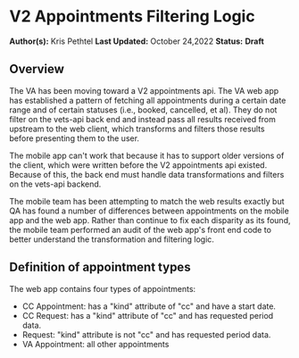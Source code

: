 # V2 Appointments Filtering Logic

**Author(s):** Kris Pethtel
**Last Updated:** October 24,2022
**Status:** **Draft**

## Overview

The VA has been moving toward a V2 appointments api. The VA web app has established a pattern of fetching all appointments during a certain date range and of certain statuses (i.e., booked, cancelled, et al). They do not filter on the vets-api back end and instead pass all results received from upstream to the web client, which transforms and filters those results before presenting them to the user.

The mobile app can't work that because it has to support older versions of the client, which were written before the V2 appointments api existed. Because of this, the back end must handle data transformations and filters on the vets-api backend.

The mobile team has been attempting to match the web results exactly but QA has found a number of differences between appointments on the mobile app and the web app. Rather than continue to fix each disparity as its found, the mobile team performed an audit of the web app's front end code to better understand the transformation and filtering logic.

## Definition of appointment types

The web app contains four types of appointments:
- CC Appointment: has a "kind" attribute of "cc" and have a start date.
- CC Request: has a "kind" attribute of "cc" and has requested period data.
- Request: "kind" attribute is not "cc" and has requested period data.
- VA Appointment: all other appointments